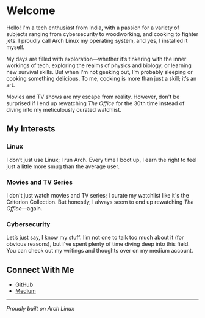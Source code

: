 # Welcome 

Hello! I'm a tech enthusiast from India, with a passion for a variety of subjects ranging from cybersecurity to woodworking, and cooking to fighter jets. I proudly call Arch Linux my operating system, and yes, I installed it myself.

My days are filled with exploration—whether it’s tinkering with the inner workings of tech, exploring the realms of physics and biology, or learning new survival skills. But when I'm not geeking out, I’m probably sleeping or cooking something delicious. To me, cooking is more than just a skill; it’s an art.

Movies and TV shows are my escape from reality. However, don't be surprised if I end up rewatching *The Office* for the 30th time instead of diving into my meticulously curated watchlist.

## My Interests

### Linux
I don’t just use Linux; I run Arch. Every time I boot up, I earn the right to feel just a little more smug than the average user.

### Movies and TV Series
I don't just watch movies and TV series; I curate my watchlist like it's the Criterion Collection. But honestly, I always seem to end up rewatching *The Office*—again.

### Cybersecurity
Let’s just say, I know my stuff. I’m not one to talk too much about it (for obvious reasons), but I’ve spent plenty of time diving deep into this field. You can check out my writings and thoughts over on my medium account.

## Connect With Me

- [GitHub](https://github.com/yashwantsingh0)
- [Medium](https://medium.com/@yashwant1)

---
*Proudly built on Arch Linux*
